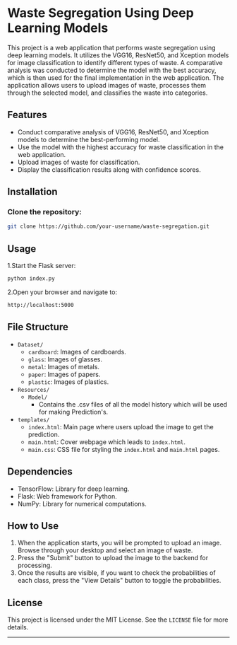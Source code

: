 # Waste Segregation Using Deep Learning Models
This project is a web application that performs waste segregation using deep learning models. It utilizes the VGG16, ResNet50, and Xception models for image classification to identify different types of waste. A comparative analysis was conducted to determine the model with the best accuracy, which is then used for the final implementation in the web application. The application allows users to upload images of waste, processes them through the selected model, and classifies the waste into categories.

## Features
- Conduct comparative analysis of VGG16, ResNet50, and Xception models to determine the best-performing model.
- Use the model with the highest accuracy for waste classification in the web application.
- Upload images of waste for classification.
- Display the classification results along with confidence scores.

## Installation

### Clone the repository:
```sh
git clone https://github.com/your-username/waste-segregation.git
```

## Usage

1.Start the Flask server:
   ```sh
   python index.py
   ```
2.Open your browser and navigate to:
```sh
http://localhost:5000
```

## File Structure

- `Dataset/`
  - `cardboard`: Images of cardboards.
  - `glass`: Images of glasses.
  - `metal`: Images of metals.
  - `paper`: Images of papers.
  - `plastic`: Images of plastics.
- `Resources/`
  - `Model/`
    - Contains the .csv files of all the model history which will be used for making Prediction's.
- `templates/`
  - `index.html`: Main page where users upload the image to get the prediction.
  - `main.html`: Cover webpage which leads to `index.html`.
  - `main.css`: CSS file for styling the `index.html` and `main.html` pages.

## Dependencies

- TensorFlow: Library for deep learning.
- Flask: Web framework for Python.
- NumPy: Library for numerical computations.

## How to Use

1. When the application starts, you will be prompted to upload an image. Browse through your desktop and select an image of waste.
2. Press the "Submit" button to upload the image to the backend for processing.
3. Once the results are visible, if you want to check the probabilities of each class, press the "View Details" button to toggle the probabilities.

## License

This project is licensed under the MIT License. See the `LICENSE` file for more details.

---
